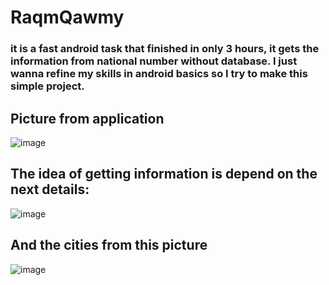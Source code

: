 # RaqmQawmy
### it is a fast android task that finished in only 3 hours, it gets the information from national number without database. I just wanna refine my skills in android basics so I try to make this simple project.

## Picture from application
![image](https://user-images.githubusercontent.com/72660571/153973966-6a6c37e0-3cd6-4351-9974-e643175eff7d.png)

## The idea of getting information is depend on the next details:
![image](https://user-images.githubusercontent.com/72660571/153973843-77cc1894-977e-4979-bdfd-3afd21194437.png)

## And the cities from this picture
![image](https://user-images.githubusercontent.com/72660571/153973892-4ce47b20-4364-4b40-ae26-b32d20b0ea7d.png)
